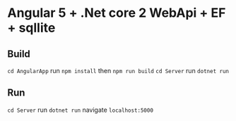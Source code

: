 # Angular 5 + .Net core 2 WebApi + EF + sqllite

## Build
`cd AngularApp` run `npm install` then `npm run build`
`cd Server` run `dotnet run` 

## Run
`cd Server` run `dotnet run` 
navigate `localhost:5000`
